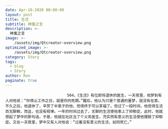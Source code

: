 ```yaml
---
date: Apr-16-2020 00:00:00
layout: post
title: 生活
subtitle: 神寓之言
description: >-
  神寓之言
image: >-
    /assets/img/Qtcreator-overview.png
optimized_image: >-
    /assets/img/Qtcreator-overview.png
category: Story
tags:
  - blog
  - Story
author: Ron
paginate: true
---
```


							　　504，《生活》有位即将退休的医生，一天夜里，他梦到有人对他说：“你停止工作之日，就是你的死期。”醒后，他认为只是个普通的噩梦，就没有在意。不久之后，他退休了，辛劳了半辈子的他，觉得终于可以享福了。但过了一段时间，他觉得生活百无聊赖，而且，也没有规律。一年的时间过去了，无聊的生活使他患上了抑郁症，此时，他就想起了梦中的那句话，于是，他就在社区当了个义务医生，充实而有意义的生活使他摆脱了抑郁症。又在一天夜里，梦中又有人对他说：“过着没有意义的生活，如同死亡。”
							
							
						